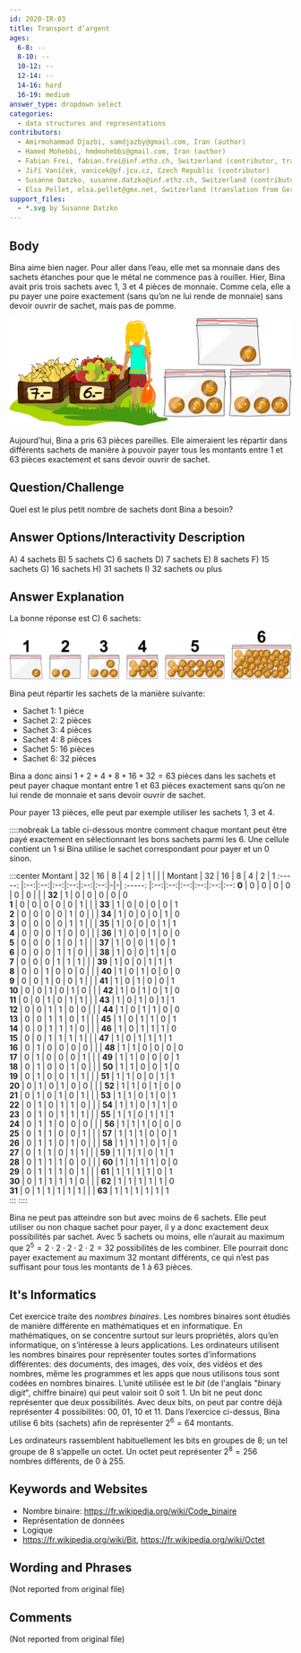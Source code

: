 ```yaml
---
id: 2020-IR-03
title: Transport d’argent
ages:
  6-8: --
  8-10: --
  10-12: --
  12-14: --
  14-16: hard
  16-19: medium
answer_type: dropdown select
categories:
  - data structures and representations
contributors:
  - Amirmohammad Djazbi, samdjazby@gmail.com, Iran (author)
  - Hamed Mohebbi, hmdmohebbi@gmail.com, Iran (author)
  - Fabian Frei, fabian.frei@inf.ethz.ch, Switzerland (contributor, translation from English into German)
  - Jiří Vaníček, vanicek@pf.jcu.cz, Czech Republic (contributor)
  - Susanne Datzko, susanne.datzko@inf.ethz.ch, Switzerland (contributor, graphics)
  - Elsa Pellet, elsa.pellet@gmx.net, Switzerland (translation from German into French)
support_files:
  - *.svg by Susanne Datzko
---
```



## Body

Bina aime bien nager. Pour aller dans l’eau, elle met sa monnaie dans des sachets étanches pour que le métal ne commence pas à rouiller. Hier, Bina avait pris trois sachets avec 1, 3 et 4 pièces de monnaie. Comme cela, elle a pu payer une poire exactement (sans qu’on ne lui rende de monnaie) sans devoir ouvrir de sachet, mais pas de pomme.

![](graphics/2020-IR-03_taskbody-optimized.svg "Étales de fruits (500px)")

Aujourd’hui, Bina a pris 63 pièces pareilles. Elle aimeraient les répartir dans différents sachets de manière à pouvoir payer tous les montants entre 1 et 63 pièces exactement et sans devoir ouvrir de sachet.


## Question/Challenge

Quel est le plus petit nombre de sachets dont Bina a besoin?


## Answer Options/Interactivity Description

 A)  4 sachets
 B)  5 sachets
 C)  6 sachets
 D)  7 sachets
 E)  8 sachets
 F)  15 sachets
 G)  16 sachets
 H)  31 sachets
 I)  32 sachets ou plus


## Answer Explanation

La bonne réponse est C) 6 sachets:

![](graphics/2020-IR-03_solution-compatible.svg "Solution (500px)")

Bina peut répartir les sachets de la manière suivante:
 - Sachet 1: 1 pièce
 - Sachet 2: 2 pièces
 - Sachet 3: 4 pièces
 - Sachet 4: 8 pièces
 - Sachet 5: 16 pièces
 - Sachet 6: 32 pièces

Bina a donc ainsi $1 + 2 + 4 + 8 + 16 + 32 = 63$ pièces dans les sachets et peut payer chaque montant entre 1 et 63 pièces exactement sans qu’on ne lui rende de monnaie et sans devoir ouvrir de sachet.

Pour payer 13 pièces, elle peut par exemple utiliser les sachets 1, 3 et 4.

::::nobreak
La table ci-dessous montre comment chaque montant peut être payé exactement en sélectionnant les bons sachets parmi les 6. Une cellule contient un 1 si Bina utilise le sachet correspondant pour payer et un 0 sinon.

:::center
Montant | 32 | 16 | 8  | 4  | 2  | 1  | | | Montant | 32 | 16 | 8  | 4  | 2  | 1 
:-----: |:--:|:--:|:--:|:--:|:--:|:--:|-|-| :-----: |:--:|:--:|:--:|:--:|:--:|:--:
 **0**  | 0  | 0  | 0  | 0  | 0  | 0  | | | **32**  | 1  | 0  | 0  | 0  | 0  | 0  
 **1**  | 0  | 0  | 0  | 0  | 0  | 1  | | | **33**  | 1  | 0  | 0  | 0  | 0  | 1  
 **2**  | 0  | 0  | 0  | 0  | 1  | 0  | | | **34**  | 1  | 0  | 0  | 0  | 1  | 0  
 **3**  | 0  | 0  | 0  | 0  | 1  | 1  | | | **35**  | 1  | 0  | 0  | 0  | 1  | 1  
 **4**  | 0  | 0  | 0  | 1  | 0  | 0  | | | **36**  | 1  | 0  | 0  | 1  | 0  | 0  
 **5**  | 0  | 0  | 0  | 1  | 0  | 1  | | | **37**  | 1  | 0  | 0  | 1  | 0  | 1  
 **6**  | 0  | 0  | 0  | 1  | 1  | 0  | | | **38**  | 1  | 0  | 0  | 1  | 1  | 0  
 **7**  | 0  | 0  | 0  | 1  | 1  | 1  | | | **39**  | 1  | 0  | 0  | 1  | 1  | 1  
 **8**  | 0  | 0  | 1  | 0  | 0  | 0  | | | **40**  | 1  | 0  | 1  | 0  | 0  | 0  
 **9**  | 0  | 0  | 1  | 0  | 0  | 1  | | | **41**  | 1  | 0  | 1  | 0  | 0  | 1  
**10**  | 0  | 0  | 1  | 0  | 1  | 0  | | | **42**  | 1  | 0  | 1  | 0  | 1  | 0  
**11**  | 0  | 0  | 1  | 0  | 1  | 1  | | | **43**  | 1  | 0  | 1  | 0  | 1  | 1  
**12**  | 0  | 0  | 1  | 1  | 0  | 0  | | | **44**  | 1  | 0  | 1  | 1  | 0  | 0  
**13**  | 0  | 0  | 1  | 1  | 0  | 1  | | | **45**  | 1  | 0  | 1  | 1  | 0  | 1  
**14**  | 0  | 0  | 1  | 1  | 1  | 0  | | | **46**  | 1  | 0  | 1  | 1  | 1  | 0  
**15**  | 0  | 0  | 1  | 1  | 1  | 1  | | | **47**  | 1  | 0  | 1  | 1  | 1  | 1  
**16**  | 0  | 1  | 0  | 0  | 0  | 0  | | | **48**  | 1  | 1  | 0  | 0  | 0  | 0  
**17**  | 0  | 1  | 0  | 0  | 0  | 1  | | | **49**  | 1  | 1  | 0  | 0  | 0  | 1  
**18**  | 0  | 1  | 0  | 0  | 1  | 0  | | | **50**  | 1  | 1  | 0  | 0  | 1  | 0  
**19**  | 0  | 1  | 0  | 0  | 1  | 1  | | | **51**  | 1  | 1  | 0  | 0  | 1  | 1  
**20**  | 0  | 1  | 0  | 1  | 0  | 0  | | | **52**  | 1  | 1  | 0  | 1  | 0  | 0  
**21**  | 0  | 1  | 0  | 1  | 0  | 1  | | | **53**  | 1  | 1  | 0  | 1  | 0  | 1  
**22**  | 0  | 1  | 0  | 1  | 1  | 0  | | | **54**  | 1  | 1  | 0  | 1  | 1  | 0  
**23**  | 0  | 1  | 0  | 1  | 1  | 1  | | | **55**  | 1  | 1  | 0  | 1  | 1  | 1  
**24**  | 0  | 1  | 1  | 0  | 0  | 0  | | | **56**  | 1  | 1  | 1  | 0  | 0  | 0  
**25**  | 0  | 1  | 1  | 0  | 0  | 1  | | | **57**  | 1  | 1  | 1  | 0  | 0  | 1  
**26**  | 0  | 1  | 1  | 0  | 1  | 0  | | | **58**  | 1  | 1  | 1  | 0  | 1  | 0  
**27**  | 0  | 1  | 1  | 0  | 1  | 1  | | | **59**  | 1  | 1  | 1  | 0  | 1  | 1  
**28**  | 0  | 1  | 1  | 1  | 0  | 0  | | | **60**  | 1  | 1  | 1  | 1  | 0  | 0  
**29**  | 0  | 1  | 1  | 1  | 0  | 1  | | | **61**  | 1  | 1  | 1  | 1  | 0  | 1  
**30**  | 0  | 1  | 1  | 1  | 1  | 0  | | | **62**  | 1  | 1  | 1  | 1  | 1  | 0  
**31**  | 0  | 1  | 1  | 1  | 1  | 1  | | | **63**  | 1  | 1  | 1  | 1  | 1  | 1  
:::
::::

Bina ne peut pas atteindre son but avec moins de 6 sachets. Elle peut utiliser ou non chaque sachet pour payer, il y a donc exactement deux possibilités par sachet. Avec 5 sachets ou moins, elle n’aurait au maximum que $2^5 = 2 \cdot 2 \cdot 2 \cdot 2 \cdot 2 = 32$ possibilités de les combiner. Elle pourrait donc payer exactement au maximum 32 montant différents, ce qui n’est pas suffisant pour tous les montants de 1 à 63 pièces.


## It's Informatics

Cet exercice traite des _nombres binaires_. Les nombres binaires sont étudiés de manière différente en mathématiques et en informatique. En mathématiques, on se concentre surtout sur leurs propriétés, alors qu’en informatique, on s’intéresse à leurs applications. Les ordinateurs utilisent les nombres binaires pour représenter toutes sortes d’informations différentes: des documents, des images, des voix, des vidéos et des nombres, même les programmes et les apps que nous utilisons tous sont codées en nombres binaires. L’unité utilisée est le _bit_ (de l'anglais "*b*inary dig*it*", chiffre binaire) qui peut valoir soit 0 soit 1. Un bit ne peut donc représenter que deux possibilités. Avec deux bits, on peut par contre déjà représenter 4 possibilités: 00, 01, 10 et 11. Dans l’exercice ci-dessus, Bina utilise 6 bits (sachets) afin de représenter $2^6 = 64$ montants.

Les ordinateurs rassemblent habituellement les bits en groupes de 8; un tel groupe de 8 s’appelle un octet. Un octet peut représenter $2^8 = 256$ nombres différents, de 0 à 255.


## Keywords and Websites

 - Nombre binaire: https://fr.wikipedia.org/wiki/Code_binaire
 - Représentation de données
 - Logique
 - https://fr.wikipedia.org/wiki/Bit, https://fr.wikipedia.org/wiki/Octet


## Wording and Phrases

(Not reported from original file)


## Comments

(Not reported from original file)
